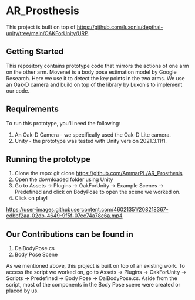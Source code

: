 # AR_Prosthesis

This project is built on top of https://github.com/luxonis/depthai-unity/tree/main/OAKForUnity/URP.

## Getting Started
This repository contains prototype code that mirrors the actions of one arm on the other arm. Movenet is a body pose estimation model by Google Research. Here we use it to detect the key points in the two arms. We use an Oak-D camera and build on top of the library by Luxonis to implement our code.

## Requirements
To run this prototype, you'll need the following:
1. An Oak-D Camera - we specifically used the Oak-D Lite camera.
2. Unity - the prototype was tested with Unity version 2021.3.11f1.

## Running the prototype
1. Clone the repo: git clone https://github.com/AmmarPL/AR_Prosthesis
2. Open the downloaded folder using Unity
3. Go to Assets -> Plugins -> OakForUnity -> Example Scenes -> Predefined and click on BodyPose to open the scene we worked on.
4. Click on play!

https://user-images.githubusercontent.com/46021351/208218367-edbbf2aa-02db-4649-9f5f-07ec74a78c6a.mp4

## Our Contributions can be found in
1. DaiBodyPose.cs
2. Body Pose Scene

As we mentioned above, this project is built on top of an existing work. To access the script we worked on, go to Assets -> Plugins -> OakForUnity -> Scripts -> Predefined -> Body Pose -> DaiBodyPose.cs.
Aside from the script, most of the components in the Body Pose scene were created or placed by us.
